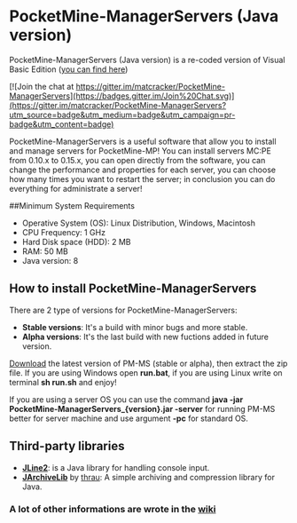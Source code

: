 # PocketMine-ManagerServers (Java version)
PocketMine-ManagerServers (Java version) is a re-coded version of Visual Basic Edition ([you can find here](https://github.com/matcracker/PocketMine-ManagerServers-VisualBasic))

[![Join the chat at https://gitter.im/matcracker/PocketMine-ManagerServers](https://badges.gitter.im/Join%20Chat.svg)](https://gitter.im/matcracker/PocketMine-ManagerServers?utm_source=badge&utm_medium=badge&utm_campaign=pr-badge&utm_content=badge)

PocketMine-ManagerServers is a useful software that allow you to install and manage servers for PocketMine-MP! You can install servers MC:PE from 0.10.x to 0.15.x, you can open directly from the software, you can change the performance and properties for each server, you can choose how many times you want to restart the server; in conclusion you can do everything for administrate a server!

##Minimum System Requirements
- Operative System (OS): Linux Distribution, Windows, Macintosh
- CPU Frequency: 1 GHz
- Hard Disk space (HDD): 2 MB
- RAM: 50 MB
- Java version: 8

## How to install PocketMine-ManagerServers
There are 2 type of versions for PocketMine-ManagerServers:
- **Stable versions**: It's a build with minor bugs and more stable.
- **Alpha versions**: It's the last build with new fuctions added in future version.

[Download](https://github.com/matcracker/PocketMine-ManagerServers/releases) the latest version of PM-MS (stable or alpha), then extract the zip file. If you are using Windows open **run.bat**, if you are using Linux write on terminal **sh run.sh** and enjoy!

If you are using a server OS you can use the command **java -jar PocketMine-ManagerServers_{version}.jar -server** for running PM-MS better for server machine and use argument **-pc** for standard OS.

## Third-party libraries
- **[JLine2](https://jline.github.io/jline2/)**: is a Java library for handling console input.
- **[JArchiveLib](https://github.com/thrau/jarchivelib)** by [thrau](https://github.com/thrau): A simple archiving and compression library for Java.

### **A lot of other informations are wrote in the [wiki](https://github.com/matcracker/PocketMine-ManagerServers/wiki)**

